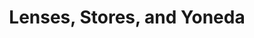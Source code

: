 ---
title: Lenses, Stores, and Yoneda
url: http://bartoszmilewski.com/2013/10/08/lenses-stores-and-yoneda/
authors:
- Bartosz Milewski
type: article
tags:
- category theory
- lenses
- Yoneda lemma
doHaskell-type: blog post
---